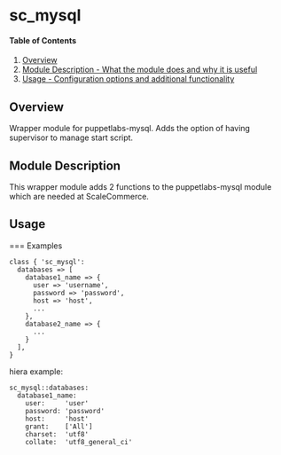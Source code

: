 # sc_mysql

#### Table of Contents

1. [Overview](#overview)
2. [Module Description - What the module does and why it is useful](#module-description)
3. [Usage - Configuration options and additional functionality](#usage)

## Overview

Wrapper module for puppetlabs-mysql. Adds the option of having supervisor to manage start script.

## Module Description

This wrapper module adds 2 functions to the puppetlabs-mysql module which are needed at ScaleCommerce.

## Usage

=== Examples
```
class { 'sc_mysql':
  databases => [ 
    database1_name => {
      user => 'username',
      password => 'password',
      host => 'host',
      ...
    }, 
    database2_name => {
      ...
    }
  ],
}
```
hiera example:
```
sc_mysql::databases:
  database1_name:
    user:     'user'
    password: 'password'
    host:     'host'
    grant:    ['All']
    charset:  'utf8'
    collate:  'utf8_general_ci'
```
